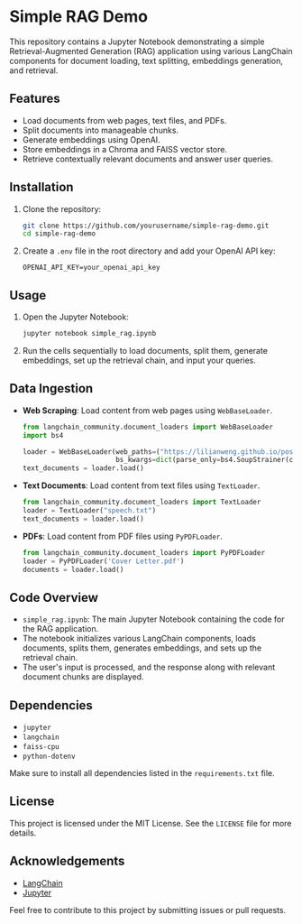 # Simple RAG Demo

This repository contains a Jupyter Notebook demonstrating a simple Retrieval-Augmented Generation (RAG) application using various LangChain components for document loading, text splitting, embeddings generation, and retrieval.

## Features

- Load documents from web pages, text files, and PDFs.
- Split documents into manageable chunks.
- Generate embeddings using OpenAI.
- Store embeddings in a Chroma and FAISS vector store.
- Retrieve contextually relevant documents and answer user queries.

## Installation

1. Clone the repository:
    ```bash
    git clone https://github.com/yourusername/simple-rag-demo.git
    cd simple-rag-demo
    ```
2. Create a `.env` file in the root directory and add your OpenAI API key:
    ```plaintext
    OPENAI_API_KEY=your_openai_api_key
    ```

## Usage

1. Open the Jupyter Notebook:
    ```bash
    jupyter notebook simple_rag.ipynb
    ```

2. Run the cells sequentially to load documents, split them, generate embeddings, set up the retrieval chain, and input your queries.

## Data Ingestion

- **Web Scraping**: Load content from web pages using `WebBaseLoader`.
  ```python
  from langchain_community.document_loaders import WebBaseLoader
  import bs4

  loader = WebBaseLoader(web_paths=("https://lilianweng.github.io/posts/2023-06-23-agent/",),
                         bs_kwargs=dict(parse_only=bs4.SoupStrainer(class_=("post-title", "post-content", "post-header"))))
  text_documents = loader.load()
  ```

- **Text Documents**: Load content from text files using `TextLoader`.
  ```python
  from langchain_community.document_loaders import TextLoader
  loader = TextLoader("speech.txt")
  text_documents = loader.load()
  ```

- **PDFs**: Load content from PDF files using `PyPDFLoader`.
  ```python
  from langchain_community.document_loaders import PyPDFLoader
  loader = PyPDFLoader('Cover Letter.pdf')
  documents = loader.load()
  ```

## Code Overview

- `simple_rag.ipynb`: The main Jupyter Notebook containing the code for the RAG application.
- The notebook initializes various LangChain components, loads documents, splits them, generates embeddings, and sets up the retrieval chain.
- The user's input is processed, and the response along with relevant document chunks are displayed.

## Dependencies

- `jupyter`
- `langchain`
- `faiss-cpu`
- `python-dotenv`

Make sure to install all dependencies listed in the `requirements.txt` file.

## License

This project is licensed under the MIT License. See the `LICENSE` file for more details.

## Acknowledgements

- [LangChain](https://github.com/hwchase17/langchain)
- [Jupyter](https://jupyter.org/)

Feel free to contribute to this project by submitting issues or pull requests.

